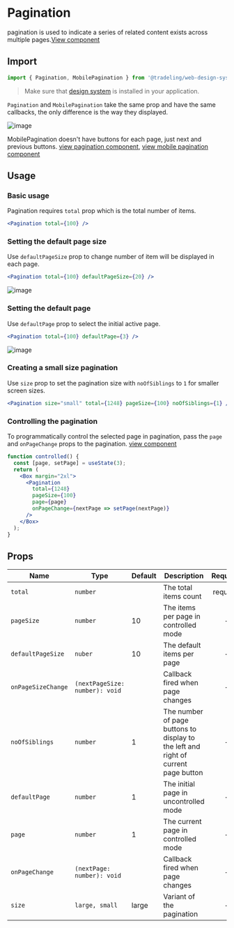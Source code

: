 # Pagination

pagination is used to indicate a series of related content exists across
multiple
pages.[View component](https://design-system.tradelingdev.com/?path=/story/pagination--pagination-hook)

## Import

```jsx
import { Pagination, MobilePagination } from '@tradeling/web-design-system';
```

> Make sure that [design system](https://github.com/tradeling/web-design-system)
> is installed in your application.

`Pagination` and `MobilePagination` take the same prop and have the same
callbacks, the only difference is the way they displayed.

![image](https://user-images.githubusercontent.com/9809187/82189342-454dd580-9900-11ea-8d31-2806a37c1111.png)

MobilePagination doesn't have buttons for each page, just next and previous
buttons.
[view pagination component](https://design-system.tradelingdev.com/?path=/story/pagination--mobile-pagination),
[view mobile pagination component](https://design-system.tradelingdev.com/?path=/story/pagination--mobile-pagination)

## Usage

### Basic usage

Pagination requires `total` prop which is the total number of items.

```jsx
<Pagination total={100} />
```

### Setting the default page size

Use `defaultPageSize` prop to change number of item will be displayed in each
page.

```jsx
<Pagination total={100} defaultPageSize={20} />
```

![image](https://user-images.githubusercontent.com/9809187/82185461-4aa82180-98fa-11ea-9421-caafbe402a09.png)

### Setting the default page

Use `defaultPage` prop to select the initial active page.

```jsx
<Pagination total={100} defaultPage={3} />
```

![image](https://user-images.githubusercontent.com/9809187/82186271-a1622b00-98fb-11ea-9451-09fd5ec8b7ec.png)

### Creating a small size pagination

Use `size` prop to set the pagination size with `noOfSiblings` to `1` for
smaller screen sizes.

```jsx
<Pagination size="small" total={1248} pageSize={100} noOfSiblings={1} />
```

### Controlling the pagination

To programmatically control the selected page in pagination, pass the `page` and
`onPageChange` props to the pagination.
[view component](https://design-system.tradelingdev.com/?path=/story/pagination--controlled-pagination-component)

```jsx
function controlled() {
  const [page, setPage] = useState(3);
  return (
    <Box margin="2xl">
      <Pagination
        total={1248}
        pageSize={100}
        page={page}
        onPageChange={nextPage => setPage(nextPage)}
      />
    </Box>
  );
}
```

## Props

| Name               | Type                           | Default | Description                                                                        | Required |
| ------------------ | ------------------------------ | ------- | ---------------------------------------------------------------------------------- | :------: |
| `total`            | `number`                       |         | The total items count                                                              | required |
| `pageSize`         | `number`                       | 10      | The items per page in controlled mode                                              |    -     |
| `defaultPageSize`  | `nuber`                        | 10      | The default items per page                                                         |    -     |
| `onPageSizeChange` | `(nextPageSize: number): void` |         | Callback fired when page changes                                                   |    -     |
| `noOfSiblings`     | `number`                       | 1       | The number of page buttons to display to the left and right of current page button |    -     |
| `defaultPage`      | `number`                       | 1       | The initial page in uncontrolled mode                                              |    -     |
| `page`             | `number`                       | 1       | The current page in controlled mode                                                |    -     |
| `onPageChange`     | `(nextPage: number): void`     |         | Callback fired when page changes                                                   |    -     |
| `size`             | `large, small`                 | large   | Variant of the pagination                                                          |    -     |
